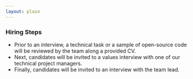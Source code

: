 ```yaml
---
layout: plain
---
```



### Hiring Steps

- Prior to an interview, a technical task or a sample of open-source code
  will be reviewed by the team along a provided CV.
- Next, candidates will be invited to a values interview with one of our
  technical project managers.
- Finally, candidates will be invited to an interview with the team lead.